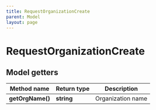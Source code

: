 ```yaml
---
title: RequestOrganizationCreate
parent: Model
layout: page
---
```


# RequestOrganizationCreate

## Model getters

Method name | Return type | Description
------------ | ------------- | -------------
**getOrgName()** | **string** | Organization name

